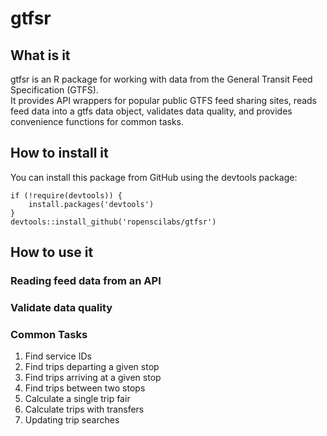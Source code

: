 gtfsr
=====

What is it
----------

gtfsr is an R package for working with data from the General Transit
Feed Specification (GTFS).  
It provides API wrappers for popular public GTFS feed sharing sites,
reads feed data into a gtfs data object, validates data quality, and
provides convenience functions for common tasks.

How to install it
-----------------

You can install this package from GitHub using the devtools package:

    if (!require(devtools)) {
        install.packages('devtools')
    }
    devtools::install_github('ropenscilabs/gtfsr')

How to use it
-------------

### Reading feed data from an API

### Validate data quality

### Common Tasks

1.  Find service IDs
2.  Find trips departing a given stop
3.  Find trips arriving at a given stop
4.  Find trips between two stops
5.  Calculate a single trip fair
6.  Calculate trips with transfers
7.  Updating trip searches
